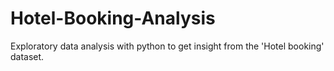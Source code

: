 # Hotel-Booking-Analysis
Exploratory data analysis with python to get insight from the 'Hotel booking' dataset.
